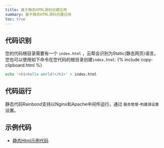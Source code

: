 ```yaml
---
title: 基于静态HTML源码创建应用
summary: 基于静态HTML源码创建应用
toc: true
---
```


## 代码识别

您的代码根目录需要有一个 `index.html` ，云帮会识别为Static(静态网页)语言。您也可以使用如下命令在您代码的根目录创建`index.html`:
{% include copy-clipboard.html %}

```bash
echo '<h1>hello world!</h1>' > index.html
```

## 代码运行

静态代码Rainbond支持以Nginx和Apache中间件运行，通过 `服务管理`-`构建源设置` 设置。

## 示例代码

- [静态Html示例代码](https://github.com/goodrain/static-demo.git)
